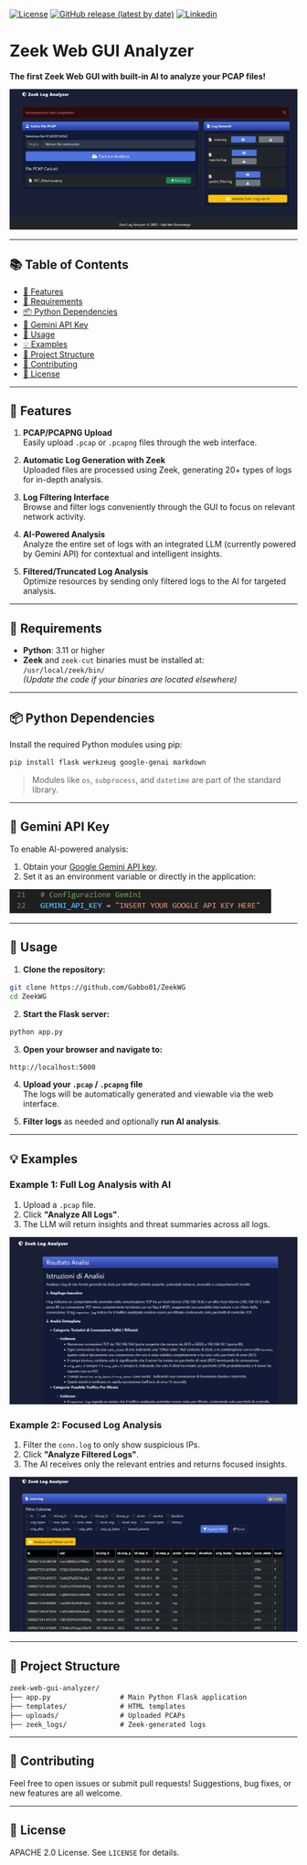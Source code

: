 [![License](https://img.shields.io/badge/License-Apache%202.0-blue.svg)](https://www.apache.org/licenses/LICENSE-2.0)
[![GitHub release (latest by date)](https://img.shields.io/badge/release-v1.0-blue)]([https://github.com/Gabbo01/ZeekWG/releases/tag/V1])
[![Linkedin](https://img.shields.io/badge/Linked-in-blue)](https://www.linkedin.com/in/gabriele-bencivenga-93797b147/)

# Zeek Web GUI Analyzer

**The first Zeek Web GUI with built-in AI to analyze your PCAP files!**

![Zeek Web GUI Screenshot](images/dash1.png)

---

## 📚 Table of Contents

- [🚀 Features](#-features)  
- [🔧 Requirements](#-requirements)  
- [📦 Python Dependencies](#-python-dependencies)  
- [🔑 Gemini API Key](#-gemini-api-key)  
- [🚀 Usage](#-usage)  
- [💡 Examples](#-examples)  
- [📁 Project Structure](#-project-structure)  
- [🤝 Contributing](#-contributing)  
- [📜 License](#-license)

---

## 🚀 Features

1. **PCAP/PCAPNG Upload**  
   Easily upload `.pcap` or `.pcapng` files through the web interface.

2. **Automatic Log Generation with Zeek**  
   Uploaded files are processed using Zeek, generating 20+ types of logs for in-depth analysis.

3. **Log Filtering Interface**  
   Browse and filter logs conveniently through the GUI to focus on relevant network activity.

4. **AI-Powered Analysis**  
   Analyze the entire set of logs with an integrated LLM (currently powered by Gemini API) for contextual and intelligent insights.

5. **Filtered/Truncated Log Analysis**  
   Optimize resources by sending only filtered logs to the AI for targeted analysis.

---

## 🔧 Requirements

- **Python**: 3.11 or higher  
- **Zeek** and `zeek-cut` binaries must be installed at:  
  `/usr/local/zeek/bin/`  
  *(Update the code if your binaries are located elsewhere)*

---

## 📦 Python Dependencies

Install the required Python modules using pip:

```bash
pip install flask werkzeug google-genai markdown
```

> Modules like `os`, `subprocess`, and `datetime` are part of the standard library.

---

## 🔑 Gemini API Key

To enable AI-powered analysis:

1. Obtain your [Google Gemini API key](https://ai.google.dev/gemini-api/docs/quickstart).
2. Set it as an environment variable or directly in the application:


![Zeek Web GUI Screenshot](images/googleapikey.png)

---

## 🚀 Usage

1. **Clone the repository:**

```bash
git clone https://github.com/Gabbo01/ZeekWG
cd ZeekWG
```

2. **Start the Flask server:**

```bash
python app.py
```

3. **Open your browser and navigate to:**

```
http://localhost:5000
```

4. **Upload your `.pcap` / `.pcapng` file**  
   The logs will be automatically generated and viewable via the web interface.

5. **Filter logs** as needed and optionally **run AI analysis**.

---

## 💡 Examples

### Example 1: Full Log Analysis with AI

1. Upload a `.pcap` file.
2. Click **"Analyze All Logs"**.
3. The LLM will return insights and threat summaries across all logs.
   
![Zeek Web GUI Screenshot](images/AIanalysis.png)


### Example 2: Focused Log Analysis

1. Filter the `conn.log` to only show suspicious IPs.
2. Click **"Analyze Filtered Logs"**.
3. The AI receives only the relevant entries and returns focused insights.

![Zeek Web GUI Screenshot](images/dash2.png)


---

## 📁 Project Structure

```
zeek-web-gui-analyzer/
├── app.py                 # Main Python Flask application
├── templates/             # HTML templates
├── uploads/               # Uploaded PCAPs
├── zeek_logs/             # Zeek-generated logs

```

---

## 🤝 Contributing

Feel free to open issues or submit pull requests! Suggestions, bug fixes, or new features are all welcome.

---

## 📜 License

APACHE 2.0 License. See `LICENSE` for details.
